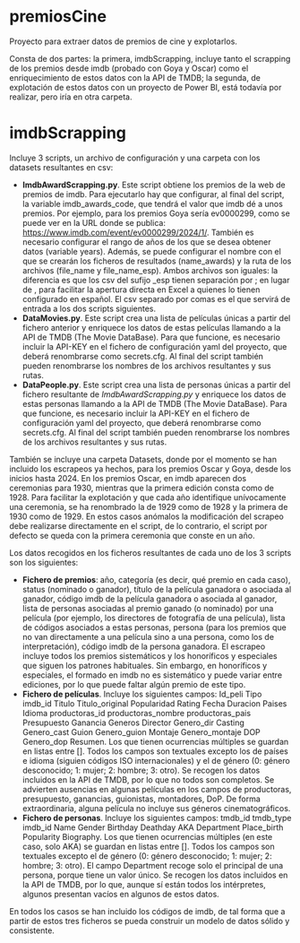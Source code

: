 # premiosCine
Proyecto para extraer datos de premios de cine y explotarlos.

Consta de dos partes: la primera, imdbScrapping, incluye tanto el scrapping de los premios desde imdb (probado con Goya y Oscar) como el enriquecimiento de estos datos con la API de TMDB; la segunda, de explotación de estos datos con un proyecto de Power BI, está todavía por realizar, pero iría en otra carpeta.

# imdbScrapping

Incluye 3 scripts, un archivo de configuración y una carpeta con los datasets resultantes en csv:

* **ImdbAwardScrapping.py**. Este script obtiene los premios de la web de premios de imdb. Para ejecutarlo hay que configurar, al final del script, la variable imdb_awards_code, que tendrá el valor que imdb dé a unos premios. Por ejemplo, para los premios Goya sería ev0000299, como se puede ver en la URL donde se publica: https://www.imdb.com/event/ev0000299/2024/1/. También es necesario configurar el rango de años de los que se desea obtener datos (variable years). Además, se puede configurar el nombre con el que se crearán los ficheros de resultados (name_awards) y la ruta de los archivos (file_name y file_name_esp). Ambos archivos son iguales: la diferencia es que los csv del sufijo _esp tienen separación por ; en lugar de , para facilitar la apertura directa en Excel a quienes lo tienen configurado en español. El csv separado por comas es el que servirá de entrada a los dos scripts siguientes.
* **DataMovies.py**. Este script crea una lista de películas únicas a partir del fichero anterior y enriquece los datos de estas películas llamando a la API de TMDB (The Movie DataBase). Para que funcione, es necesario incluir la API-KEY en el fichero de configuración yaml del proyecto, que deberá renombrarse como secrets.cfg. Al final del script también pueden renombrarse los nombres de los archivos resultantes y sus rutas.
* **DataPeople.py**. Este script crea una lista de personas únicas a partir del fichero resultante de *ImdbAwardScrapping.py* y enriquece los datos de estas personas llamando a la API de TMDB (The Movie DataBase). Para que funcione, es necesario incluir la API-KEY en el fichero de configuración yaml del proyecto, que deberá renombrarse como secrets.cfg. Al final del script también pueden renombrarse los nombres de los archivos resultantes y sus rutas.

También se incluye una carpeta Datasets, donde por el momento se han incluido los escrapeos ya hechos, para los premios Oscar y Goya, desde los inicios hasta 2024. En los premios Oscar, en imdb aparecen dos ceremonias para 1930, mientras que la primera edición consta como de 1928. Para facilitar la explotación y que cada año identifique unívocamente una ceremonia, se ha renombrado la de 1929 como de 1928 y la primera de 1930 como de 1929. En estos casos anómalos la modificación del scrapeo debe realizarse directamente en el script, de lo contrario, el script por defecto se queda con la primera ceremonia que conste en un año.

Los datos recogidos en los ficheros resultantes de cada uno de los 3 scripts son los siguientes:

* **Fichero de premios**: año, categoría (es decir, qué premio en cada caso), status (nominado o ganador), título de la película ganadora o asociada al ganador, código imdb de la película ganadora o asociada al ganador, lista de personas asociadas al premio ganado (o nominado) por una película (por ejemplo, los directores de fotografía de una película), lista de códigos asociados a estas personas, persona (para los premios que no van directamente a una película sino a una persona, como los de interpretación), código imdb de la persona ganadora. El escrapeo incluye todos los premios sistemáticos y los honoríficos y especiales que siguen los patrones habituales. Sin embargo, en honoríficos y especiales, el formado en imdb no es sistemático y puede variar entre ediciones, por lo que puede faltar algún premio de este tipo.
* **Fichero de películas**. Incluye los siguientes campos: Id_peli	Tipo	imdb_id	Titulo	Titulo_original	Popularidad	Rating	Fecha	Duracion	Paises	Idioma	productoras_id	productoras_nombre	productoras_pais	Presupuesto	Ganancia	Generos Director	Genero_dir	Casting	Genero_cast	Guion	Genero_guion	Montaje	Genero_montaje	DOP	Genero_dop	Resumen. Los que tienen ocurrencias múltiples se guardan en listas entre []. Todos los campos son textuales excepto los de países e idioma (siguien códigos ISO internacionales) y el de género (0: género desconocido; 1: mujer; 2: hombre; 3: otro). Se recogen los datos incluidos en la API de TMDB, por lo que no todos son completos. Se advierten ausencias en algunas películas en los campos de productoras, presupuesto, ganancias, guionistas, montadores, DoP. De forma extraordinaria, alguna película no incluye sus géneros cinematográficos. 
* **Fichero de personas**. Incluye los siguientes campos: tmdb_id	tmdb_type	imdb_id	Name	Gender	Birthday	Deathday	AKA	Department	Place_birth	Popularity	Biography. Los que tienen ocurrencias múltiples (en este caso, solo AKA) se guardan en listas entre []. Todos los campos son textuales excepto el de género (0: género desconocido; 1: mujer; 2: hombre; 3: otro). El campo Department recoge solo el principal de una persona, porque tiene un valor único. Se recogen los datos incluidos en la API de TMDB, por lo que, aunque sí están todos los intérpretes, algunos presentan vacíos en algunos de estos datos.

En todos los casos se han incluido los códigos de imdb, de tal forma que a partir de estos tres ficheros se pueda construir un modelo de datos sólido y consistente.
